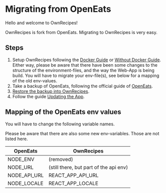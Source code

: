 # Migrating from OpenEats

Hello and welcome to OwnRecipes!

OwnRecipes is fork from OpenEats. Migrating to OwnRecipes is very easy.

## Steps

1. Setup OwnRecipes following the [Docker Guide](Running_the_App.md) or [Without Docker Guide](Running_the_App_Without_Docker.md). Either way, please be aware that there have been some changes to the structure of the environment-files, and the way the Web-App is being build. You will have to migrate your env-file(s), see below for a mapping of the old env-values.
2. Take a backup of OpenEats, following the official guide of [OpenEats]([https://github.com/open-eats/OpenEats/docs/Taking_and_Restoring_Backups.md](https://github.com/open-eats/OpenEats/blob/master/docs/Taking_and_Restoring_Backups.md)).
3. [Restore the backup into OwnRecipes](Taking_and_Restoring_Backups.md).
4. Follow the guide [Updating the App](Updating_the_App).

## Mapping of the OpenEats env values

You will have to change the following variable names.

Please be aware that there are also some new env-variables. Those are not listed here.

| OpenEats     | OwnRecipes |
| ------------ | ---------- |
| NODE_ENV     | (removed)  |
| NODE_URL     | (still there, but part of the api env) |
| NODE_API_URL | REACT_APP_API_URL |
| NODE_LOCALE  | REACT_APP_LOCALE  |
